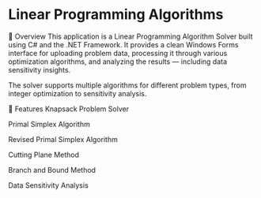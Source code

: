 # Linear Programming Algorithms
📌 Overview
This application is a Linear Programming Algorithm Solver built using C# and the .NET Framework.
It provides a clean Windows Forms interface for uploading problem data, processing it through various optimization algorithms, and analyzing the results — including data sensitivity insights.

The solver supports multiple algorithms for different problem types, from integer optimization to sensitivity analysis.

🚀 Features
Knapsack Problem Solver

Primal Simplex Algorithm

Revised Primal Simplex Algorithm

Cutting Plane Method

Branch and Bound Method

Data Sensitivity Analysis
